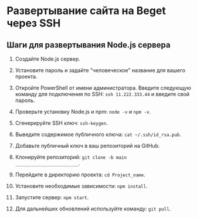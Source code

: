 # Развертывание сайта на Beget через SSH
## Шаги для развертывания Node.js сервера

1. Создайте Node.js сервер.

2. Установите пароль и задайте "человеческое" название для вашего проекта.

3. Откройте PowerShell от имени администратора. Введите следующую команду для подключения по SSH: `ssh 11.222.333.44` и введите свой пароль.
4. Проверьте установку Node.js и npm: 
`node -v` и `npm -v`.

5. Сгенерируйте SSH ключ: 
`ssh-keygen`.

6. Выведите содержимое публичного ключа: 
`cat ~/.ssh/id_rsa.pub`.
7. Добавьте публичный ключ в ваш репозиторий на GitHub.

8. Клонируйте репозиторий: 
`git clone -b main ________________________`.

9. Перейдите в директорию проекта: 
`cd Project_name`.

10. Установите необходимые зависимости: 
`npm install`.

11. Запустите сервер: 
`npm start`.

12. Для дальнейших обновлений используйте команду: 
`git pull`.


